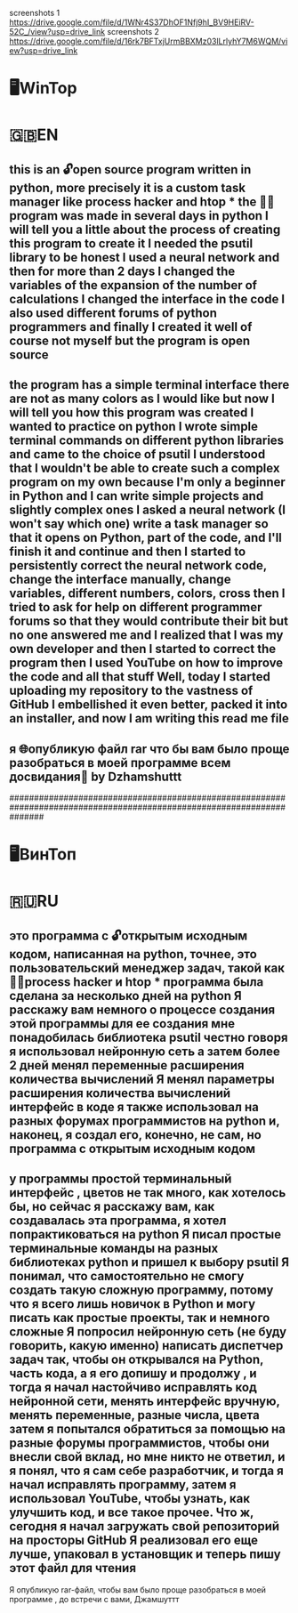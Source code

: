 screenshots 1 https://drive.google.com/file/d/1WNr4S37DhOF1Nfj9hI_BV9HEiRV-52C_/view?usp=drive_link
screenshots 2 https://drive.google.com/file/d/16rk7BFTxjUrmBBXMz03lLrlyhY7M6WQM/view?usp=drive_link
# 🖥️WinTop
# 🇬🇧EN
this is an 🔓open source program written in python, more precisely it is a custom task manager like process hacker and htop
*
the 👨‍💻program was made in several days in python I will tell you a little about the process of creating this program
to create it I needed the psutil library to be honest I used a neural network
and then for more than 2 days I changed the variables of the expansion of the number
of calculations I changed the interface in the code I also used different forums of python programmers 
and finally I created it well of course not myself but the program is open source
------------------------------------------------------------------------------------------------------------------------------------------------------
the program has a simple terminal interface
there are not as many colors as I would like but now I will tell you how this program was created I wanted to practice on python
I wrote simple terminal commands on different python libraries and came to the choice of psutil
I understood that I wouldn't be able to create such a complex program on my own because I'm only a beginner in Python and I can write simple projects and slightly complex ones
I asked a neural network (I won't say which one) write a task manager so that it opens on Python, part of the code, and I'll finish it and continue
and then I started to persistently correct the neural network code, change the interface manually, change variables, different numbers, colors, cross
then I tried to ask for help on different programmer forums so that they would contribute their bit but no one answered me and I realized that I was my own developer and then I started to correct the program then I used YouTube on how to improve the code and all that stuff
Well, today I started uploading my repository to the vastness of GitHub
I embellished it even better, packed it into an installer, and now I am writing this read me file
------------------------------------------------------------------------------------------------------------------------------
я 🌐опубликую файл rar что бы вам было проще разобраться в моей программе
всем досвидания👋 by Dzhamshuttt
---------------------------------------------------------------------------------------------------
#######################################################################################################################
# 🖥️ВинТоп
# 🇷🇺RU
это программа с 🔓открытым исходным кодом, написанная на python, точнее, это пользовательский менеджер задач, такой как 👨‍💻process hacker и htop
*
программа была сделана за несколько дней на python Я расскажу вам немного о процессе создания этой программы
для ее создания мне понадобилась библиотека psutil честно говоря я использовал нейронную сеть
а затем более 2 дней менял переменные расширения количества
вычислений Я менял параметры расширения количества вычислений интерфейс в коде я также использовал на разных форумах программистов на python
и, наконец, я создал его, конечно, не сам, но программа с открытым исходным кодом
------------------------------------------------------------------------------------------------------------------------------------------------------
у программы простой терминальный интерфейс
, цветов не так много, как хотелось бы, но сейчас я расскажу вам, как создавалась эта программа, я хотел попрактиковаться на python
Я писал простые терминальные команды на разных библиотеках python и пришел к выбору psutil
Я понимал, что самостоятельно не смогу создать такую сложную программу, потому что я всего лишь новичок в Python и могу писать как простые проекты, так и немного сложные
Я попросил нейронную сеть (не буду говорить, какую именно) написать диспетчер задач так, чтобы он открывался на Python, часть кода, а я его допишу и продолжу
, и тогда я начал настойчиво исправлять код нейронной сети, менять интерфейс вручную, менять переменные, разные числа, цвета
затем я попытался обратиться за помощью на разные форумы программистов, чтобы они внесли свой вклад, но мне никто не ответил, и я понял, что я сам себе разработчик, и тогда я начал исправлять программу, затем я использовал YouTube, чтобы узнать, как улучшить код, и все такое прочее.
Что ж, сегодня я начал загружать свой репозиторий на просторы GitHub
Я реализовал его еще лучше, упаковал в установщик и теперь пишу этот файл для чтения
------------------------------------------------------------------------------------------------------------------------------
Я опубликую rar-файл, чтобы вам было проще разобраться в моей программе
, до встречи с вами, Джамшуттт
  


